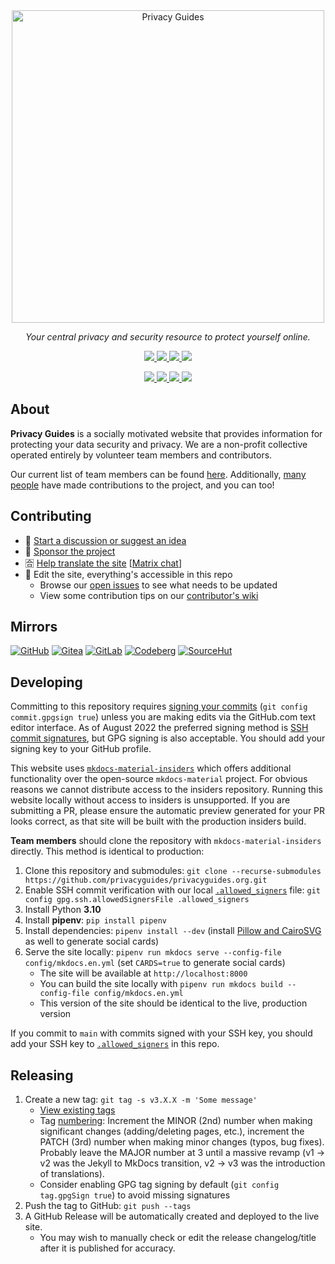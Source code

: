 <!-- markdownlint-disable MD041 -->
<div align="center">
  <a href="https://www.privacyguides.org/">
    <picture>
      <source media="(prefers-color-scheme: dark)" srcset="https://raw.githubusercontent.com/privacyguides/brand/main/SVG/Logo/privacy-guides-logo-dark.svg">
      <img alt="Privacy Guides" width="500px" src="https://raw.githubusercontent.com/privacyguides/brand/main/SVG/Logo/privacy-guides-logo.svg">
    </picture>
  </a>

  <p><em>Your central privacy and security resource to protect yourself online.</em></p>

  <p><a href="https://mastodon.neat.computer/@privacyguides">
    <img src="https://img.shields.io/mastodon/follow/109298532634697668?domain=https%3A%2F%2Fmastodon.neat.computer&label=Follow%20%40privacyguides%40neat.computer&style=social">
  </a>
  <a href="https://twitter.com/privacy_guides">
    <img src="https://img.shields.io/twitter/follow/privacy_guides?style=social">
  </a>
  <a href="https://discuss.privacyguides.net/">
    <img src="https://img.shields.io/discourse/users?label=Join%20our%20forum&logo=discourse&server=https%3A%2F%2Fdiscuss.privacyguides.net&style=social">
  </a>
  <a href="https://github.com/privacyguides/privacyguides.org/stargazers">
    <img src="https://img.shields.io/github/stars/privacyguides?style=social">
  </a></p>

  <p><a href="https://github.com/privacyguides/privacyguides.org/pulls">
    <img src="https://img.shields.io/github/issues-pr-raw/privacyguides/privacyguides.org">
  </a>
  <a href="https://github.com/privacyguides/privacyguides.org/pulls?q=is%3Apr+is%3Aclosed">
    <img src="https://img.shields.io/github/issues-pr-closed-raw/privacyguides/privacyguides.org">
  </a>
  <a href="https://crowdin.com/project/privacyguides">
    <img src="https://badges.crowdin.net/privacyguides/localized.svg">
  </a>
  <a href="https://opencollective.com/privacyguides">
    <img src="https://img.shields.io/opencollective/all/privacyguides">
  </a></p>
</div>

## About

**Privacy Guides** is a socially motivated website that provides information for protecting your data security and privacy. We are a non-profit collective operated entirely by volunteer team members and contributors.

Our current list of team members can be found [here](https://www.privacyguides.org/about/#our-team). Additionally, [many people](https://github.com/privacyguides/privacyguides.org/graphs/contributors) have made contributions to the project, and you can too!

## Contributing

- 💬 [Start a discussion or suggest an idea](https://discuss.privacyguides.net/)
- 💖 [Sponsor the project](https://github.com/sponsors/privacyguides)
- 🈴 [Help translate the site](https://crwd.in/privacyguides) [[Matrix chat](https://matrix.to/#/#pg-i18n:aragon.sh)]
- 📝 Edit the site, everything's accessible in this repo
  - Browse our [open issues](https://github.com/privacyguides/privacyguides.org/issues) to see what needs to be updated
  - View some contribution tips on our [contributor's wiki](https://github.com/privacyguides/privacyguides.org/wiki)

## Mirrors

[![GitHub](https://img.shields.io/static/v1?logo=github&label=&message=GitHub&color=000&style=for-the-badge)](https://github.com/privacyguides/privacyguides.org)
[![Gitea](https://img.shields.io/static/v1?logo=gitea&label=&message=Gitea&color=000&style=for-the-badge)](https://code.privacyguides.dev/privacyguides/privacyguides.org)
[![GitLab](https://img.shields.io/static/v1?logo=gitlab&label=&message=GitLab&color=000&style=for-the-badge)](https://gitlab.com/privacyguides/privacyguides.org)
[![Codeberg](https://img.shields.io/static/v1?logo=codeberg&label=&message=Codeberg&color=000&style=for-the-badge)](https://codeberg.org/privacyguides/privacyguides.org)
[![SourceHut](https://img.shields.io/static/v1?logo=git&label=&message=SourceHut&color=000&style=for-the-badge)](https://git.sr.ht/~jonaharagon/privacyguides.org)

## Developing

Committing to this repository requires [signing your commits](https://docs.github.com/en/authentication/managing-commit-signature-verification/signing-commits) (`git config commit.gpgsign true`) unless you are making edits via the GitHub.com text editor interface. As of August 2022 the preferred signing method is [SSH commit signatures](https://docs.github.com/en/authentication/managing-commit-signature-verification/about-commit-signature-verification#ssh-commit-signature-verification), but GPG signing is also acceptable. You should add your signing key to your GitHub profile.

This website uses [`mkdocs-material-insiders`](https://squidfunk.github.io/mkdocs-material/insiders/) which offers additional functionality over the open-source `mkdocs-material` project. For obvious reasons we cannot distribute access to the insiders repository. Running this website locally without access to insiders is unsupported. If you are submitting a PR, please ensure the automatic preview generated for your PR looks correct, as that site will be built with the production insiders build.

**Team members** should clone the repository with `mkdocs-material-insiders` directly. This method is identical to production:

1. Clone this repository and submodules: `git clone --recurse-submodules https://github.com/privacyguides/privacyguides.org.git`
2. Enable SSH commit verification with our local [`.allowed_signers`](/.allowed_signers) file: `git config gpg.ssh.allowedSignersFile .allowed_signers`
3. Install Python **3.10**
4. Install **pipenv**: `pip install pipenv`
5. Install dependencies: `pipenv install --dev` (install [Pillow and CairoSVG](https://squidfunk.github.io/mkdocs-material/setup/setting-up-social-cards/#dependencies) as well to generate social cards)
6. Serve the site locally: `pipenv run mkdocs serve --config-file config/mkdocs.en.yml` (set `CARDS=true` to generate social cards)
    - The site will be available at `http://localhost:8000`
    - You can build the site locally with `pipenv run mkdocs build --config-file config/mkdocs.en.yml`
    - This version of the site should be identical to the live, production version

If you commit to `main` with commits signed with your SSH key, you should add your SSH key to [`.allowed_signers`](/.allowed_signers) in this repo.

## Releasing

1. Create a new tag: `git tag -s v3.X.X -m 'Some message'`
    - [View existing tags](https://github.com/privacyguides/privacyguides.org/tags)
    - Tag [numbering](https://semver.org/): Increment the MINOR (2nd) number when making significant changes (adding/deleting pages, etc.), increment the PATCH (3rd) number when making minor changes (typos, bug fixes). Probably leave the MAJOR number at 3 until a massive revamp (v1 -> v2 was the Jekyll to MkDocs transition, v2 -> v3 was the introduction of translations).
    - Consider enabling GPG tag signing by default (`git config tag.gpgSign true`) to avoid missing signatures
2. Push the tag to GitHub: `git push --tags`
3. A GitHub Release will be automatically created and deployed to the live site.
    - You may wish to manually check or edit the release changelog/title after it is published for accuracy.
